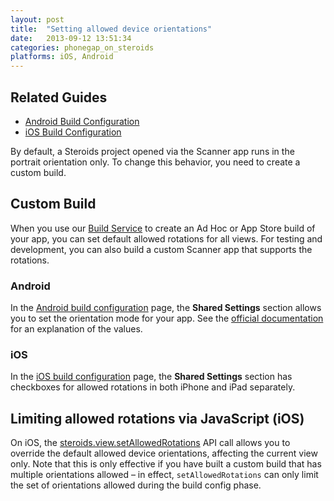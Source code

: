 ```yaml
---
layout: post
title:  "Setting allowed device orientations"
date:   2013-09-12 13:51:34
categories: phonegap_on_steroids
platforms: iOS, Android
---
```


## Related Guides
* [Android Build Configuration][android-build-config]
* [iOS Build Configuration][ios-build-config]

By default, a Steroids project opened via the Scanner app runs in the portrait orientation only. To change this behavior, you need to create a custom build.

## Custom Build

When you use our [Build Service][build-service] to create an Ad Hoc or App Store build of your app, you can set default allowed rotations for all views. For testing and development, you can also build a custom Scanner app that supports the rotations.

### Android
In the [Android build configuration][android-build-config] page, the **Shared Settings** section allows you to set the orientation mode for your app. See the [official documentation][android-dev-orientation] for an explanation of the values.

### iOS
In the [iOS build configuration][ios-build-config] page, the **Shared Settings** section has checkboxes for allowed rotations in both iPhone and iPad separately.

## Limiting allowed rotations via JavaScript (iOS)

On iOS, the [steroids.view.setAllowedRotations][api-view-setAllowedRotations] API call allows you to override the default allowed device orientations, affecting the current view only. Note that this is only effective if you have built a custom build that has multiple orientations allowed – in effect, `setAllowedRotations` can only limit the set of orientations allowed during the build config phase.

[android-build-config]: /steroids/guides/cloud_services/android-build-config/
[ios-build-config]: /steroids/guides/cloud_services/ios-build-config/
[api-view-setAllowedRotations]: http://docs.appgyver.com/en/edge/steroids_Steroids%20Native%20UI_steroids.view_view.setAllowedRotations.md.html#steroids.view.setAllowedRotationos
[build-service]: http://cloud.appgyver.com
[android-dev-orientation]: http://developer.android.com/reference/android/R.attr.html#screenOrientation
